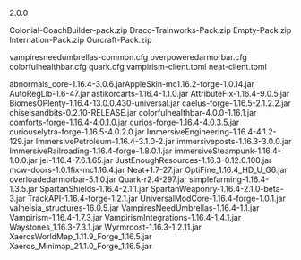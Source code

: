2.0.0

Colonial-CoachBuilder-pack.zip
Draco-Trainworks-Pack.zip
Empty-Pack.zip
Internation-Pack.zip
Ourcraft-Pack.zip

vampiresneedumbrellas-common.cfg
overpoweredarmorbar.cfg
colorfulhealthbar.cfg
quark.cfg
vampirism-client.toml
neat-client.toml

abnormals_core-1.16.4-3.0.6.jarAppleSkin-mc1.16.2-forge-1.0.14.jar
AutoRegLib-1.6-47.jar
astikorcarts-1.16.4-1.1.0.jar
AttributeFix-1.16.4-9.0.5.jar
BiomesOPlenty-1.16.4-13.0.0.430-universal.jar
caelus-forge-1.16.5-2.1.2.2.jar
chiselsandbits-0.2.10-RELEASE.jar
colorfulhealthbar-4.0.0-1.16.1.jar
comforts-forge-1.16.4-4.0.1.0.jar
curios-forge-1.16.4-4.0.3.5.jar
curiouselytra-forge-1.16.5-4.0.2.0.jar
ImmersiveEngineering-1.16.4-4.1.2-129.jar
ImmersivePetroleum-1.16.4-3.1.0-2.jar
immersiveposts-1.16.3-3.0.0.jar
ImmersiveRailroading-1.16.4-forge-1.8.0.1.jar
immersiveSteampunk-1.16.4-1.0.0.jar
jei-1.16.4-7.6.1.65.jar
JustEnoughResources-1.16.3-0.12.0.100.jar
mcw-doors-1.0.1fix-mc1.16.4.jar
Neat+1.7-27.jar
OptiFine_1.16.4_HD_U_G6.jar
overloadedarmorbar-5.1.0.jar
Quark-r2.4-297.jar
simplefarming-1.16.4-1.3.5.jar
SpartanShields-1.16.4-2.1.1.jar
SpartanWeaponry-1.16.4-2.1.0-beta-3.jar
TrackAPI-1.16.4-forge-1.2.1.jar
UniversalModCore-1.16.4-forge-1.0.1.jar
valhelsia_structures-16.0.5.jar
VampiresNeedUmbrellas-1.16.4-1.1.jar
Vampirism-1.16.4-1.7.3.jar
VampirismIntegrations-1.16.4-1.4.1.jar
Waystones_1.16.3-7.3.1.jar
Wyrmroost-1.16.3-1.2.11.jar
XaerosWorldMap_1.11.9_Forge_1.16.5.jar
Xaeros_Minimap_21.1.0_Forge_1.16.5.jar